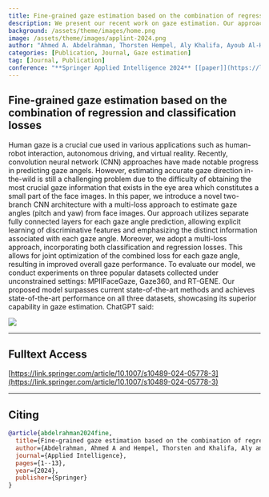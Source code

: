 ```yaml
---
title: Fine-grained gaze estimation based on the combination of regression and classification losses
description: We present our recent work on gaze estimation. Our approach is a novel two-branch CNN architecture with a multi-loss approach to estimate gaze angles (pitch and yaw) from face images, enabling explicit learning of discriminative features for each angle. Through experiments on three datasets, the proposed model outperforms state-of-the-art methods, demonstrating superior performance in gaze estimation under unconstrained conditions.
background: /assets/theme/images/home.png
image: /assets/theme/images/applint-2024.png
author: "Ahmed A. Abdelrahman, Thorsten Hempel, Aly Khalifa, Ayoub Al-Hamadi"
categories: [Publication, Journal, Gaze estimation]
tag: [Journal, Publication]
conference: "**Springer Applied Intelligence 2024** [[paper]](https://link.springer.com/article/10.1007/s10489-024-05778-3)"
---
```


## Fine-grained gaze estimation based on the combination of regression and classification losses

Human gaze is a crucial cue used in various applications such as human-robot interaction, autonomous driving, and virtual reality. Recently, convolution neural network (CNN) approaches have made notable progress in predicting gaze angels. However, estimating accurate gaze direction in-the-wild is still a challenging problem due to the difficulty of obtaining the most crucial gaze information that exists in the eye area which constitutes a small part of the face images. In this paper, we introduce a novel two-branch CNN architecture with a multi-loss approach to estimate gaze angles (pitch and yaw) from face images. Our approach utilizes separate fully connected layers for each gaze angle prediction, allowing explicit learning of discriminative features and emphasizing the distinct information associated with each gaze angle. Moreover, we adopt a multi-loss approach, incorporating both classification and regression losses. This allows for joint optimization of the combined loss for each gaze angle, resulting in improved overall gaze performance. To evaluate our model, we conduct experiments on three popular datasets collected under unconstrained settings: MPIIFaceGaze, Gaze360, and RT-GENE. Our proposed model surpasses current state-of-the-art methods and achieves state-of-the-art performance on all three datasets, showcasing its superior capability in gaze estimation.
ChatGPT said:

![](/semiac/assets/theme/images/applint-2024.png)

---

## Fulltext Access
[https://link.springer.com/article/10.1007/s10489-024-05778-3](https://link.springer.com/article/10.1007/s10489-024-05778-3)

---

## Citing

```bibtex
@article{abdelrahman2024fine,
  title={Fine-grained gaze estimation based on the combination of regression and classification losses},
  author={Abdelrahman, Ahmed A and Hempel, Thorsten and Khalifa, Aly and Al-Hamadi, Ayoub},
  journal={Applied Intelligence},
  pages={1--13},
  year={2024},
  publisher={Springer}
}
```

